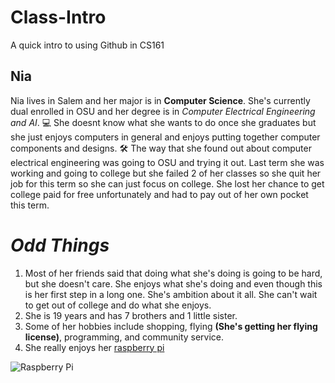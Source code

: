 # Class-Intro
A quick intro to using Github in CS161
## **Nia**
Nia lives in Salem and her major is in **Computer Science**. She's currently dual enrolled in OSU and her degree is in *Computer Electrical Engineering and AI*. :computer:
She doesnt know what she wants to do once she graduates but she just enjoys computers in general and enjoys putting together computer components and designs. :hammer_and_wrench:
The way that she found out about computer electrical engineering was going to OSU and trying it out. 
Last term she was working and going to college but she failed 2 of her classes so she quit her job for this term so she can just focus on college. She lost her chance to get college paid for free unfortunately and had to pay out of her own pocket this term. 

# _**Odd Things**_
1. Most of her friends said that doing what she's doing is going to be hard, but she doesn't care. She enjoys what she's doing and even though this is her first step in a long one. She's ambition about it all. She can't wait to get out of college and do what she enjoys. 
1. She is 19 years and has 7 brothers and 1 little sister. 
1. Some of her hobbies include shopping, flying **(She's getting her flying license)**, programming, and community service. 
1. She really enjoys her [raspberry pi](https://www.raspberrypi.org/)


![Raspberry Pi](https://images-na.ssl-images-amazon.com/images/I/71EPckcD8ZL._AC_SX466_.jpg)
